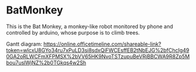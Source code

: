 # BatMonkey
This is the Bat Monkey, a monkey-like robot monitored by phone and controlled by arduino, whose purpose is to climb trees.

 Gantt diagram: https://online.officetimeline.com/shareable-link?token=wIcxU8GYo34ru7xPuLD3si8sdxQiFWCEsffEB2tNbEJG%2bfChcIg490GA2oRLWCFmXFPMSX%2bVV65HK9NvoTSTzupuBeVRjBBCWA9R8Zp5Mbou7uslWjNZ%2b0TGkqs4w2Sh
 
